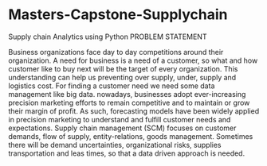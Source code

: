 # Masters-Capstone-Supplychain
Supply chain Analytics using Python
PROBLEM STATEMENT


Business organizations face day to day competitions around their organization.
A need for business is a need of a customer, so what and how customer like to buy next will be the target of every organization. This understanding can help us preventing over supply, under, supply and logistics cost.
For finding a customer need we need some data management like big data.
nowadays, businesses adopt ever-increasing precision marketing efforts to remain competitive and to maintain or grow their margin of profit.
As such, forecasting models have been widely applied in precision marketing to understand and fulfill customer needs and expectations.
 Supply chain management (SCM) focuses on customer demands, flow of supply, entity-relations, goods management.
Sometimes there will be demand uncertainties, organizational risks, supplies transportation and leas times, so that a data driven approach is needed.
